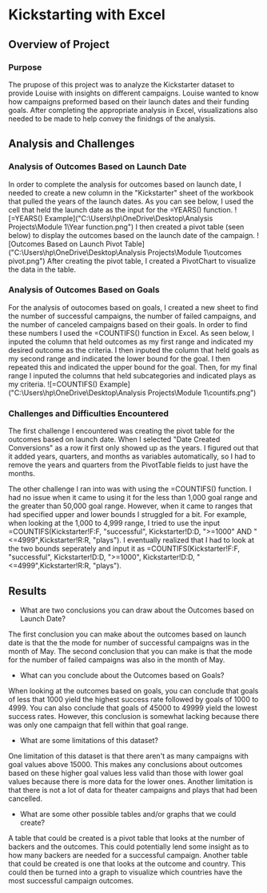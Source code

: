 # Kickstarting with Excel

## Overview of Project

### Purpose
 
 The prupose of this project was to analyze the Kickstarter dataset to provide Louise with insights on different campaigns. Louise wanted to know how campaigns preformed based on their launch dates and their funding goals. After completing the appropriate analysis in Excel, visualizations also needed to be made to help convey the finidngs of the analysis. 

## Analysis and Challenges

### Analysis of Outcomes Based on Launch Date

In order to complete the analysis for outcomes based on launch date, I needed to create a new column in the "Kickstarter" sheet of the workbook that pulled the years of the launch dates. As you can see below, I used the cell that held the launch date as the input for the =YEARS() function. ![=YEARS() Example]("C:\Users\hp\OneDrive\Desktop\Analysis Projects\Module 1\Year function.png") I then created a pivot table (seen below) to display the outcomes based on the launch date of the campaign. ![Outcomes Based on Launch Pivot Table]("C:\Users\hp\OneDrive\Desktop\Analysis Projects\Module 1\outcomes pivot.png") After creating the pivot table, I created a PivotChart to visualize the data in the table. 

### Analysis of Outcomes Based on Goals

For the analysis of outocomes based on goals, I created a new sheet to find the number of successful campaigns, the number of failed campaigns, and the number of canceled campaigns based on their goals. In order to find these numbers I used the =COUNTIFS() function in Excel. As seen below, I inputed the column that held outcomes as my first range and indicated my desired outcome as the criteria. I then inputed the column that held goals as my second range and indicated the lower bound for the goal. I then repeated this and indicated the upper bound for the goal. Then, for my final range I inputed the columns that held subcategories and indicated plays as my criteria. ![=COUNTIFS() Example]("C:\Users\hp\OneDrive\Desktop\Analysis Projects\Module 1\countifs.png")

### Challenges and Difficulties Encountered

The first challenge I encountered was creating the pivot table for the outcomes based on launch date. When I selected "Date Created Conversions" as a row it first only showed up as the years. I figured out that it added years, quarters, and months as variables automatically, so I had to remove the years and quarters from the PivotTable fields to just have the months.

The other challenge I ran into was with using the =COUNTIFS() function. I had no issue when it came to using it for the less than 1,000 goal range and the greater than 50,000 goal range. However, when it came to ranges that had specified upper and lower bounds I struggled for a bit. For example, when looking at the 1,000 to 4,999 range, I tried to use the input =COUNTIFS(Kickstarter!F:F, "successful", Kickstarter!D:D, ">=1000" AND "<=4999",Kickstarter!R:R, "plays"). I eventually realized that I had to look at the two bounds seperately and input it as =COUNTIFS(Kickstarter!F:F, "successful", Kickstarter!D:D, ">=1000", Kickstarter!D:D, "<=4999",Kickstarter!R:R, "plays"). 

## Results

- What are two conclusions you can draw about the Outcomes based on Launch Date?

The first conclusion you can make about the outcomes based on launch date is that the the mode for number of successful campaigns was in the month of May. The second conclusion that you can make is that the mode for the number of failed campaigns was also in the month of May.  

- What can you conclude about the Outcomes based on Goals?

When looking at the outcomes based on goals, you can conclude that goals of less that 1000 yield the highest success rate followed by goals of 1000 to 4999. You can also conclude that goals of 45000 to 49999 yield the lowest success rates. However, this conclusion is somewhat lacking because there was only one campaign that fell within that goal range.

- What are some limitations of this dataset?

One limitation of this dataset is that there aren't as many campaigns with goal values above 15000. This makes any conclusions about outcomes based on these higher goal values less valid than those with lower goal values because there is more data for the lower ones. Another limitation is that there is not a lot of data for theater campaigns and plays that had been cancelled. 

- What are some other possible tables and/or graphs that we could create?

A table that could be created is a pivot table that looks at the number of backers and the outcomes. This could potentially lend some insight as to how many backers are needed for a successful campaign. Another table that could be created is one that looks at the outcome and country. This could then be turned into a graph to visualize which countries have the most successful campaign outcomes. 
